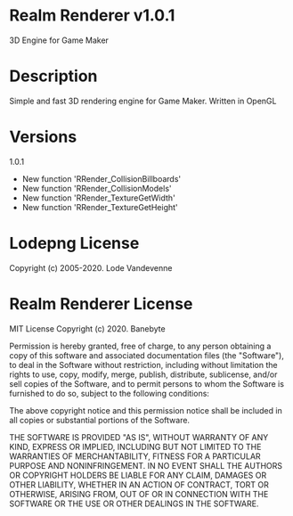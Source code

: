 # Realm Renderer v1.0.1
3D Engine for Game Maker

# Description
Simple and fast 3D rendering engine for Game Maker. Written in OpenGL

# Versions
1.0.1
- New function 'RRender_CollisionBillboards'
- New function 'RRender_CollisionModels'
- New function 'RRender_TextureGetWidth'
- New function 'RRender_TextureGetHeight'

# Lodepng License
Copyright (c) 2005-2020. Lode Vandevenne

# Realm Renderer License
MIT License
Copyright (c) 2020. Banebyte

Permission is hereby granted, free of charge, to any person obtaining a copy
of this software and associated documentation files (the "Software"), to deal
in the Software without restriction, including without limitation the rights
to use, copy, modify, merge, publish, distribute, sublicense, and/or sell
copies of the Software, and to permit persons to whom the Software is
furnished to do so, subject to the following conditions:

The above copyright notice and this permission notice shall be included in all
copies or substantial portions of the Software.

THE SOFTWARE IS PROVIDED "AS IS", WITHOUT WARRANTY OF ANY KIND, EXPRESS OR
IMPLIED, INCLUDING BUT NOT LIMITED TO THE WARRANTIES OF MERCHANTABILITY,
FITNESS FOR A PARTICULAR PURPOSE AND NONINFRINGEMENT. IN NO EVENT SHALL THE
AUTHORS OR COPYRIGHT HOLDERS BE LIABLE FOR ANY CLAIM, DAMAGES OR OTHER
LIABILITY, WHETHER IN AN ACTION OF CONTRACT, TORT OR OTHERWISE, ARISING FROM,
OUT OF OR IN CONNECTION WITH THE SOFTWARE OR THE USE OR OTHER DEALINGS IN THE
SOFTWARE.
